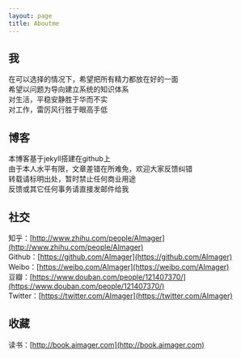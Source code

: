 ```yaml
---
layout: page
title: Aboutme
---
```


## 我

在可以选择的情况下，希望把所有精力都放在好的一面  <br>
希望以问题为导向建立系统的知识体系   <br>
对生活，平稳安静胜于华而不实  <br>
对工作，雷厉风行胜于眼高手低

## 博客

本博客基于jekyll搭建在github上   <br>
由于本人水平有限，文章差错在所难免，欢迎大家反馈纠错  <br>
转载请标明出处，暂时禁止任何商业用途  <br>
反馈或其它任何事务请直接发邮件给我 <a href="mailto:funcemail@163.com"><i class="fa fa-mail-reply"></i></a> <br>
<!-- 如果觉得本博客还不错，可选择订阅 <a href="/atom.xml"><i class="fa fa-rss"></i></a> -->


## 社交

知乎：[http://www.zhihu.com/people/AImager](http://www.zhihu.com/people/AImager) <br>
Github：[https://github.com/AImager](https://github.com/AImager) <br>
Weibo：[https://weibo.com/AImager](https://weibo.com/AImager) <br>
豆瓣：[https://www.douban.com/people/121407370/](https://www.douban.com/people/121407370/) <br>
Twitter：[https://twitter.com/AImager](https://twitter.com/AImager) <br>

## 收藏

读书：[http://book.aimager.com](http://book.aimager.com) <br>



<!-- <div id="container_comment"></div> -->
